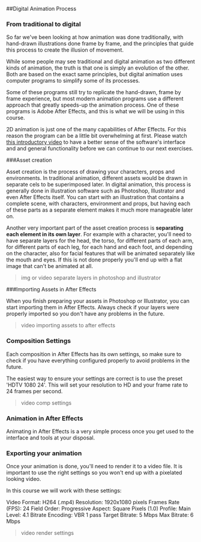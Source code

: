 ##Digital Animation Process

### From traditional to digital

So far we've been looking at how animation was done traditionally, with hand-drawn illustrations done frame by frame, and the principles that guide this process to create the illusion of movement.

While some people may see traditional and digital animation as two different kinds of animation, the truth is that one is simply an evolution of the other. Both are based on the exact same principles, but digital animation uses computer programs to simplify some of its processes.

Some of these programs still try to replicate the hand-drawn, frame by frame experience, but most modern animation programs use a different approach that greatly speeds-up the animation process. One of these programs is Adobe After Effects, and this is what we will be using in this course.

2D animation is just one of the many capabilities of After Effects. For this reason the program can be a little bit overwhelming at first. Please watch [this introductory video](https://helpx.adobe.com/after-effects/how-to/aftereffects-workflow-terminology.html) to have a better sense of the software's interface and and general functionality before we can continue to our next exercises.

###Asset creation

Asset creation is the process of drawing your characters, props and environments. In traditional animation, different assets would be drawn in separate cels to be superimposed later. In digital animation, this process is generally done in illustration software such as Photoshop, Illustrator and even After Effects itself. You can start with an illustration that contains a complete scene, with characters, environment and props, but having each of these parts as a separate element makes it much more manageable later on.

Another very important part of the asset creation process is **separating each element in its own layer**. For example with a character, you'll need to have separate layers for the head, the torso, for different parts of each arm, for different parts of each leg, for each hand and each foot, and depending on the character, also for facial features that will be animated separately like the mouth and eyes. If this is not done properly you'll end up with a flat image that can't be animated at all.

>img or video separate layers in photoshop and illustrator


###Importing Assets in After Effects

When you finish preparing your assets in Photoshop or Illustrator, you can start importing them in After Effects. Always check if your layers were properly imported so you don't have any problems in the future.

>video importing assets to after effects

### Composition Settings

Each composition in After Effects has its own settings, so make sure to check if you have everything configured properly to avoid problems in the future.

The easiest way to ensure your settings are correct is to use the preset 'HDTV 1080 24'. This will set your resolution to HD and your frame rate to 24 frames per second.

>video comp settings


### Animation in After Effects

Animating in After Effects is a very simple process once you get used to the interface and tools at your disposal.



### Exporting your animation

Once your animation is done, you'll need to render it to a video file. It is important to use the right settings so you won't end up with a pixelated looking video.

In this course we will work with these settings:

Video Format: H264 (.mp4)
Resolution: 1920x1080 pixels
Frames Rate (FPS): 24
Field Order: Progressive
Aspect: Square Pixels (1.0)
Profile: Main
Level: 4.1
Bitrate Encoding: VBR 1 pass
Target Bitrate: 5 Mbps
Max Bitrate: 6 Mbps

>video render settings


